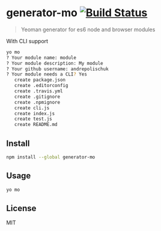 # generator-mo [![Build Status][travis-image]][travis-url]

  > Yeoman generator for es6 node and browser modules

  With CLI support

```sh
yo mo
? Your module name: module
? Your module description: My module
? Your github username: andrepolischuk
? Your module needs a CLI? Yes
   create package.json
   create .editorconfig
   create .travis.yml
   create .gitignore
   create .npmignore
   create cli.js
   create index.js
   create test.js
   create README.md
```

## Install

```sh
npm install --global generator-mo
```

## Usage

```sh
yo mo
```

## License

  MIT

[travis-url]: https://travis-ci.org/andrepolischuk/generator-mo
[travis-image]: https://travis-ci.org/andrepolischuk/generator-mo.svg?branch=master
